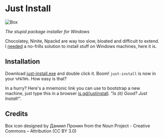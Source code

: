 Just Install
============

![Box](https://raw.githubusercontent.com/lvillani/just-install/master/box.png)

*The stupid package installer for Windows*

Chocolatey, Ninite, Npackd are way too slow, bloated and difficult to extend. I
[needed](http://lorenzo.villani.me/2013/04/08/just-install-my-stuff/) a no-frills solution to
install stuff on Windows machines, here it is.




Installation
------------

Download [just-install.exe](http://lvillani.github.io/just-install/just-install.exe)
and double click it. Boom! `just-install` is now in your `%PATH%`. How easy is
that?

In a hurry? Here's a mnemonic link you can use to bootstrap a new machine, just type this in a
browser [is.gd/justinstall](http://is.gd/justinstall). *"Is (it) Good? Just Install!"*.




Credits
-------

Box icon designed by Даниил Пронин from the Noun Project - Creative Commons – Attribution (CC BY 3.0)
